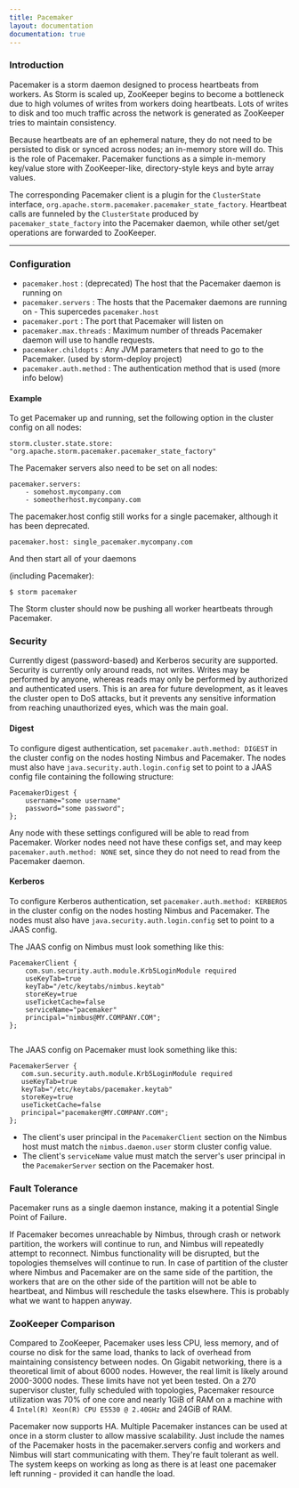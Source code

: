 ```yaml
---
title: Pacemaker
layout: documentation
documentation: true
---
```



### Introduction
Pacemaker is a storm daemon designed to process heartbeats from workers. As Storm is scaled up, ZooKeeper begins to become a bottleneck due to high volumes of writes from workers doing heartbeats. Lots of writes to disk and too much traffic across the network is generated as ZooKeeper tries to maintain consistency.

Because heartbeats are of an ephemeral nature, they do not need to be persisted to disk or synced across nodes; an in-memory store will do. This is the role of Pacemaker. Pacemaker functions as a simple in-memory key/value store with ZooKeeper-like, directory-style keys and byte array values.

The corresponding Pacemaker client is a plugin for the `ClusterState` interface, `org.apache.storm.pacemaker.pacemaker_state_factory`. Heartbeat calls are funneled by the `ClusterState` produced by `pacemaker_state_factory` into the Pacemaker daemon, while other set/get operations are forwarded to ZooKeeper.

------

### Configuration

 - `pacemaker.host` : (deprecated) The host that the Pacemaker daemon is running on
 - `pacemaker.servers` : The hosts that the Pacemaker daemons are running on - This supercedes `pacemaker.host`
 - `pacemaker.port` : The port that Pacemaker will listen on
 - `pacemaker.max.threads` : Maximum number of threads Pacemaker daemon will use to handle requests.
 - `pacemaker.childopts` : Any JVM parameters that need to go to the Pacemaker. (used by storm-deploy project)
 - `pacemaker.auth.method` : The authentication method that is used (more info below)

#### Example

To get Pacemaker up and running, set the following option in the cluster config on all nodes:
```
storm.cluster.state.store: "org.apache.storm.pacemaker.pacemaker_state_factory"
```

The Pacemaker servers also need to be set on all nodes:
```
pacemaker.servers:
    - somehost.mycompany.com
    - someotherhost.mycompany.com
```
The pacemaker.host config still works for a single pacemaker, although it has been deprecated.
```
pacemaker.host: single_pacemaker.mycompany.com
```

And then start all of your daemons

(including Pacemaker):
```
$ storm pacemaker
```

The Storm cluster should now be pushing all worker heartbeats through Pacemaker.

### Security

Currently digest (password-based) and Kerberos security are supported. Security is currently only around reads, not writes. Writes may be performed by anyone, whereas reads may only be performed by authorized and authenticated users. This is an area for future development, as it leaves the cluster open to DoS attacks, but it prevents any sensitive information from reaching unauthorized eyes, which was the main goal.

#### Digest
To configure digest authentication, set `pacemaker.auth.method: DIGEST` in the cluster config on the nodes hosting Nimbus and Pacemaker.
The nodes must also have `java.security.auth.login.config` set to point to a JAAS config file containing the following structure:
```
PacemakerDigest {
    username="some username"
    password="some password";
};
```

Any node with these settings configured will be able to read from Pacemaker.
Worker nodes need not have these configs set, and may keep `pacemaker.auth.method: NONE` set, since they do not need to read from the Pacemaker daemon.

#### Kerberos
To configure Kerberos authentication, set `pacemaker.auth.method: KERBEROS` in the cluster config on the nodes hosting Nimbus and Pacemaker.
The nodes must also have `java.security.auth.login.config` set to point to a JAAS config.

The JAAS config on Nimbus must look something like this:
```
PacemakerClient {
    com.sun.security.auth.module.Krb5LoginModule required
    useKeyTab=true
    keyTab="/etc/keytabs/nimbus.keytab"
    storeKey=true
    useTicketCache=false
    serviceName="pacemaker"
    principal="nimbus@MY.COMPANY.COM";
};
                         
```

The JAAS config on Pacemaker must look something like this:
```
PacemakerServer {
   com.sun.security.auth.module.Krb5LoginModule required
   useKeyTab=true
   keyTab="/etc/keytabs/pacemaker.keytab"
   storeKey=true
   useTicketCache=false
   principal="pacemaker@MY.COMPANY.COM";
};
```

 - The client's user principal in the `PacemakerClient` section on the Nimbus host must match the `nimbus.daemon.user` storm cluster config value.
 - The client's `serviceName` value must match the server's user principal in the `PacemakerServer` section on the Pacemaker host.


### Fault Tolerance

Pacemaker runs as a single daemon instance, making it a potential Single Point of Failure.

If Pacemaker becomes unreachable by Nimbus, through crash or network partition, the workers will continue to run, and Nimbus will repeatedly attempt to reconnect. Nimbus functionality will be disrupted, but the topologies themselves will continue to run.
In case of partition of the cluster where Nimbus and Pacemaker are on the same side of the partition, the workers that are on the other side of the partition will not be able to heartbeat, and Nimbus will reschedule the tasks elsewhere. This is probably what we want to happen anyway.


### ZooKeeper Comparison
Compared to ZooKeeper, Pacemaker uses less CPU, less memory, and of course no disk for the same load, thanks to lack of overhead from maintaining consistency between nodes.
On Gigabit networking, there is a theoretical limit of about 6000 nodes. However, the real limit is likely around 2000-3000 nodes. These limits have not yet been tested.
On a 270 supervisor cluster, fully scheduled with topologies, Pacemaker resource utilization was 70% of one core and nearly 1GiB of RAM on a machine with 4 `Intel(R) Xeon(R) CPU E5530 @ 2.40GHz` and 24GiB of RAM.

Pacemaker now supports HA. Multiple Pacemaker instances can be used at once in a storm cluster to allow massive scalability. Just include the names of the Pacemaker hosts in the pacemaker.servers config and workers and Nimbus will start communicating with them. They're fault tolerant as well. The system keeps on working as long as there is at least one pacemaker left running - provided it can handle the load.

